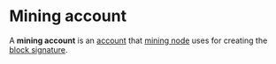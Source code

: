 # Mining account

A **mining account** is an [account](/blockchain/account.md) that [mining node](/blockchain/mining/mining-node.md) uses for creating the [block signature](/blockchain/block/block-signature.md).
